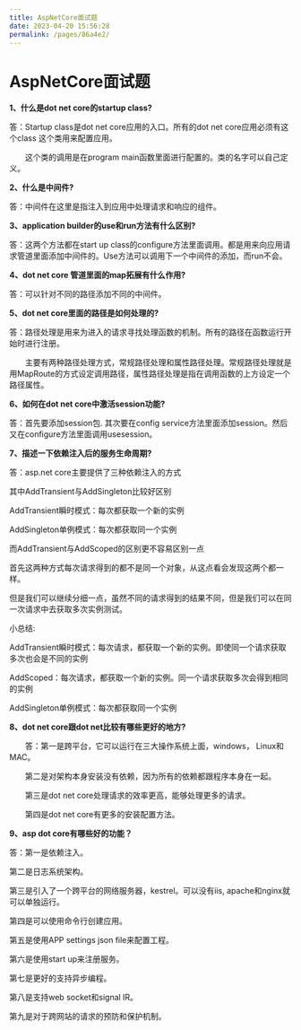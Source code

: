 ```yaml
---
title: AspNetCore面试题
date: 2023-04-20 15:56:28
permalink: /pages/86a4e2/
---
```


# AspNetCore面试题

**1、什么是dot net core的startup class?**

答：Startup class是dot net core应用的入口。所有的dot net core应用必须有这个class 这个类用来配置应用。

　　这个类的调用是在program main函数里面进行配置的。类的名字可以自己定义。

**2、什么是中间件?**

答：中间件在这里是指注入到应用中处理请求和响应的组件。

**3、application builder的use和run方法有什么区别?**

答：这两个方法都在start up class的configure方法里面调用。都是用来向应用请求管道里面添加中间件的。Use方法可以调用下一个中间件的添加，而run不会。

**4、dot net core 管道里面的map拓展有什么作用?**

答：可以针对不同的路径添加不同的中间件。

**5、dot net core里面的路径是如何处理的?**

答：路径处理是用来为进入的请求寻找处理函数的机制。所有的路径在函数运行开始时进行注册。

　　主要有两种路径处理方式，常规路径处理和属性路径处理。常规路径处理就是用MapRoute的方式设定调用路径，属性路径处理是指在调用函数的上方设定一个路径属性。

**6、如何在dot net core中激活session功能?**

答：首先要添加session包. 其次要在config service方法里面添加session。然后又在configure方法里面调用usesession。

**7、描述一下依赖注入后的服务生命周期?**

答：asp.net core主要提供了三种依赖注入的方式

其中AddTransient与AddSingleton比较好区别

AddTransient瞬时模式：每次都获取一个新的实例

AddSingleton单例模式：每次都获取同一个实例

 

而AddTransient与AddScoped的区别更不容易区别一点

首先这两种方式每次请求得到的都不是同一个对象，从这点看会发现这两个都一样。

但是我们可以继续分细一点，虽然不同的请求得到的结果不同，但是我们可以在同一次请求中去获取多次实例测试。

小总结:

AddTransient瞬时模式：每次请求，都获取一个新的实例。即使同一个请求获取多次也会是不同的实例

AddScoped：每次请求，都获取一个新的实例。同一个请求获取多次会得到相同的实例

AddSingleton单例模式：每次都获取同一个实例

**8、dot net core跟dot net比较有哪些更好的地方?**

　　答：第一是跨平台，它可以运行在三大操作系统上面，windows， Linux和MAC。

　　第二是对架构本身安装没有依赖，因为所有的依赖都跟程序本身在一起。

　　第三是dot net core处理请求的效率更高，能够处理更多的请求。

　　第四是dot net core有更多的安装配置方法。

**9、asp dot core有哪些好的功能？**

答：第一是依赖注入。

第二是日志系统架构。

第三是引入了一个跨平台的网络服务器，kestrel。可以没有iis, apache和nginx就可以单独运行。

第四是可以使用命令行创建应用。

第五是使用APP settings json file来配置工程。

第六是使用start up来注册服务。

第七是更好的支持异步编程。

第八是支持web socket和signal IR。

第九是对于跨网站的请求的预防和保护机制。